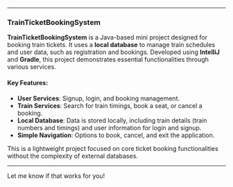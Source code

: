 

---

### TrainTicketBookingSystem

**TrainTicketBookingSystem** is a Java-based mini project designed for booking train tickets. It uses a **local database** to manage train schedules and user data, such as registration and bookings. Developed using **IntelliJ** and **Gradle**, this project demonstrates essential functionalities through various services.

#### Key Features:
- **User Services**: Signup, login, and booking management.
- **Train Services**: Search for train timings, book a seat, or cancel a booking.
- **Local Database**: Data is stored locally, including train details (train numbers and timings) and user information for login and signup.
- **Simple Navigation**: Options to book, cancel, and exit the application.

This is a lightweight project focused on core ticket booking functionalities without the complexity of external databases.

---

Let me know if that works for you!
